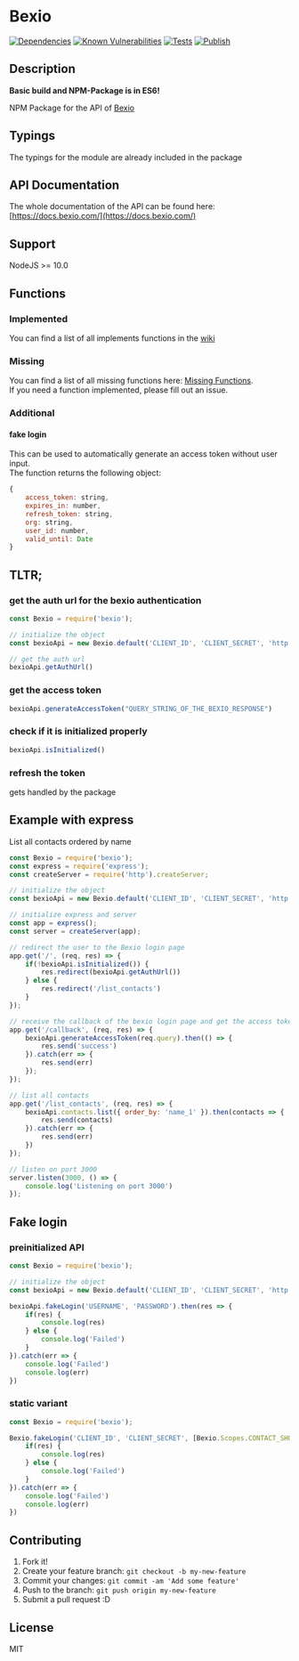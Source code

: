 # Bexio
[![Dependencies](https://david-dm.org/mathewmeconry/bexio/status.svg)](https://david-dm.org/mathewmeconry/bexio)
[![Known Vulnerabilities](https://snyk.io/test/npm/bexio/badge.svg)](https://snyk.io/test/npm/bexio)
[![Tests](https://github.com/mathewmeconry/bexio/workflows/Test/badge.svg)](https://github.com/mathewmeconry/bexio/actions)
[![Publish](https://github.com/mathewmeconry/bexio/workflows/Publish/badge.svg)](https://github.com/mathewmeconry/bexio/actions)

## Description
**Basic build and NPM-Package is in ES6!**

NPM Package for the API of [Bexio](https://www.bexio.com)

## Typings
The typings for the module are already included in the package

## API Documentation
The whole documentation of the API can be found here: [https://docs.bexio.com/](https://docs.bexio.com/)

## Support
NodeJS >= 10.0

## Functions
### Implemented
You can find a list of all implements functions in the [wiki](https://github.com/mathewmeconry/bexio/wiki)

### Missing
You can find a list of all missing functions here: [Missing Functions](https://github.com/mathewmeconry/bexio/wiki#missing-functions).  
If you need a function implemented, please fill out an issue.

### Additional
#### fake login
This can be used to automatically generate an access token without user input.  
The function returns the following object:
```javascript
{
    access_token: string,
    expires_in: number,
    refresh_token: string,
    org: string,
    user_id: number,
    valid_until: Date
}
```

## TLTR;
### get the auth url for the bexio authentication
```javascript
const Bexio = require('bexio');

// initialize the object
const bexioApi = new Bexio.default('CLIENT_ID', 'CLIENT_SECRET', 'http://127.0.0.1/callback', [Bexio.Scopes.CONTACT_SHOW]);

// get the auth url
bexioApi.getAuthUrl()
```

### get the access token
```javascript
bexioApi.generateAccessToken("QUERY_STRING_OF_THE_BEXIO_RESPONSE")
```


### check if it is initialized properly
```javascript
bexioApi.isInitialized()
```

### refresh the token
gets handled by the package

## Example with express
List all contacts ordered by name
```javascript
const Bexio = require('bexio');
const express = require('express');
const createServer = require('http').createServer;

// initialize the object
const bexioApi = new Bexio.default('CLIENT_ID', 'CLIENT_SECRET', 'http://127.0.0.1/callback', [Bexio.Scopes.CONTACT_SHOW]);

// initialize express and server
const app = express();
const server = createServer(app);

// redirect the user to the Bexio login page
app.get('/', (req, res) => {
    if(!bexioApi.isInitialized()) {
        res.redirect(bexioApi.getAuthUrl())
    } else {
        res.redirect('/list_contacts')
    }
});

// receive the callback of the bexio login page and get the access token
app.get('/callback', (req, res) => {
    bexioApi.generateAccessToken(req.query).then(() => {
        res.send('success')
    }).catch(err => {
        res.send(err)
    });
});

// list all contacts
app.get('/list_contacts', (req, res) => {
    bexioApi.contacts.list({ order_by: 'name_1' }).then(contacts => {
        res.send(contacts)
    }).catch(err => {
        res.send(err)
    })
});

// listen on port 3000
server.listen(3000, () => {
    console.log('Listening on port 3000')
});
```

## Fake login
### preinitialized API
```javascript
const Bexio = require('bexio');

// initialize the object
const bexioApi = new Bexio.default('CLIENT_ID', 'CLIENT_SECRET', 'http://127.0.0.1/callback', [Bexio.Scopes.CONTACT_SHOW]);

bexioApi.fakeLogin('USERNAME', 'PASSWORD').then(res => {
    if(res) {
        console.log(res)
    } else {
        console.log('Failed')
    }
}).catch(err => {
    console.log('Failed')
    console.log(err)
})

```
### static variant
```javascript
const Bexio = require('bexio');

Bexio.fakeLogin('CLIENT_ID', 'CLIENT_SECRET', [Bexio.Scopes.CONTACT_SHOW], 'USERNAME', 'PASSWORD').then(res => {
    if(res) {
        console.log(res)
    } else {
        console.log('Failed')
    }
}).catch(err => {
    console.log('Failed')
    console.log(err)
})
```


## Contributing
1. Fork it!
2. Create your feature branch: `git checkout -b my-new-feature`
3. Commit your changes: `git commit -am 'Add some feature'`
4. Push to the branch: `git push origin my-new-feature`
5. Submit a pull request :D


## License
MIT
